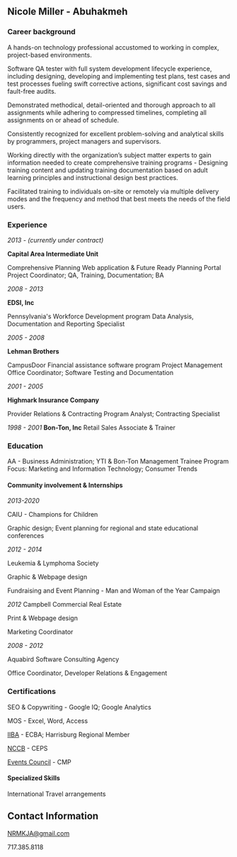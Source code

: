 ## Nicole Miller - Abuhakmeh


###  Career background 

A hands-on technology professional accustomed to working in complex, project-based environments. 

Software QA tester with full system development lifecycle experience, including designing, developing and implementing test plans, test cases and test processes fueling swift corrective actions, significant cost savings and fault-free audits.

Demonstrated methodical, detail-oriented and thorough approach to all assignments while adhering to compressed timelines, completing all assignments on or ahead of schedule.

Consistently recognized for excellent problem-solving and analytical skills by programmers, project managers and supervisors.

Working directly with the organization’s subject matter experts to gain information needed to create comprehensive training programs - Designing training content and updating training documentation based on adult learning principles and instructional design best practices.

Facilitated training to individuals on-site or remotely via multiple delivery modes and the frequency and method that best meets the needs of the field users.



### Experience

*2013 - (currently under contract)*

**Capital Area Intermediate Unit**

Comprehensive Planning Web application & Future Ready Planning Portal
Project Coordinator; QA, Training, Documentation; BA


*2008 - 2013*

**EDSI, Inc**

Pennsylvania's Workforce Development program
Data Analysis, Documentation and Reporting Specialist


*2005 - 2008*

**Lehman Brothers**

CampusDoor Financial assistance software program 
Project Management Office Coordinator; Software Testing and Documentation


*2001 - 2005*

**Highmark Insurance Company**

Provider Relations & Contracting
Program Analyst; Contracting Specialist


*1998 - 2001*
**Bon-Ton, Inc**
Retail Sales Associate & Trainer  



### Education

AA - Business Administration; YTI & Bon-Ton Management Trainee Program
Focus: Marketing and Information Technology; Consumer Trends


#### Community involvement & Internships

*2013-2020*

CAIU - Champions for Children

Graphic design; Event planning for regional and state educational conferences

*2012 - 2014*

Leukemia & Lymphoma Society

Graphic & Webpage design

Fundraising and Event Planning - Man and Woman of the Year Campaign

*2012*
Campbell Commercial Real Estate

Print & Webpage design 

Marketing Coordinator

*2008 - 2012* 

Aquabird Software Consulting Agency

Office Coordinator, Developer Relations & Engagement




### Certifications

SEO & Copywriting - Google IQ; Google Analytics

MOS - Excel, Word, Access

[IIBA](https://www.iiba.org/) - ECBA; Harrisburg Regional Member

[NCCB](https://nccboard.org/certifications/4) - CEPS

[Events Council](https://www.eventscouncil.org/) - CMP 


#### Specialized Skills

International Travel arrangements







## Contact Information

NRMKJA@gmail.com

717.385.8118




